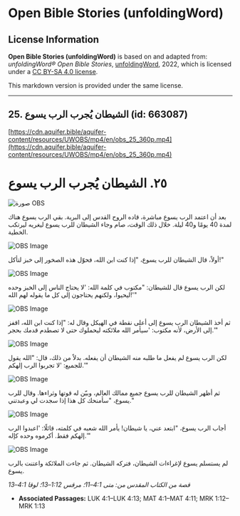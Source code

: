 # Open Bible Stories (unfoldingWord)

## License Information

**Open Bible Stories (unfoldingWord)** is based on and adapted from: _unfoldingWord® Open Bible Stories_, [unfoldingWord](https://unfoldingword.org/utw), 2022, which is licensed under a [CC BY-SA 4.0 license](https://creativecommons.org/licenses/by-sa/4.0/legalcode.en).

This markdown version is provided under the same license.



--------------------------------

## 25. الشيطان يُجرب الرب يسوع (id: 663087)

[https://cdn.aquifer.bible/aquifer-content/resources/UWOBS/mp4/en/obs_25_360p.mp4](https://cdn.aquifer.bible/aquifer-content/resources/UWOBS/mp4/en/obs_25_360p.mp4)

٢٥. الشيطان يُجرب الرب يسوع
===========================

![صورة OBS](https://cdn.aquifer.bible/aquifer-content/resources/UWOBS/jpg/360px/obs-en-25-01.jpg)

بعد أن اعتمد الرب يسوع مباشرة، قاده الروح القدس إلى البرية. بقي الرب يسوع هناك لمدة 40 يومًا و40 ليلة. خلال ذلك الوقت، صام وجاء الشيطان للرب يسوع ليغريه ليرتكب الخطية.

![OBS Image](https://cdn.aquifer.bible/aquifer-content/resources/UWOBS/jpg/360px/obs-en-25-02.jpg)

أولاً، قال الشيطان للرب يسوع، "إذا كنت ابن الله، فحوّل هذه الصخور إلى خبز لتأكل!"

![OBS Image](https://cdn.aquifer.bible/aquifer-content/resources/UWOBS/jpg/360px/obs-en-25-03.jpg)

لكن الرب يسوع قال للشيطان: "مكتوب في كلمة الله: 'لا يحتاج الناس إلى الخبز وحده ليحيوا، ولكنهم يحتاجون إلى كل ما يقوله لهم الله!'"

![OBS Image](https://cdn.aquifer.bible/aquifer-content/resources/UWOBS/jpg/360px/obs-en-25-04.jpg)

ثم أخذ الشيطان الرب يسوع إلى أعلى نقطة في الهيكل وقال له: "إذا كنت ابن الله، اقفز إلى الأرض، لأنه مكتوب: 'سيأمر الله ملائكته ليحملوك حتى لا تصطدم قدمك بحجر.'"

![OBS Image](https://cdn.aquifer.bible/aquifer-content/resources/UWOBS/jpg/360px/obs-en-25-05.jpg)

لكن الرب يسوع لم يفعل ما طلبه منه الشيطان أن يفعله. بدلاً من ذلك، قال: "الله يقول للجميع: 'لا تجربوا الرب إلهكم.'"

![OBS Image](https://cdn.aquifer.bible/aquifer-content/resources/UWOBS/jpg/360px/obs-en-25-06.jpg)

ثم أظهر الشيطان للرب يسوع جميع ممالك العالم، وبيّن له قوتها وثراءها. وقال للرب يسوع، "سأمنحك كل هذا إذا سجدت لي وعبدتني."

![OBS Image](https://cdn.aquifer.bible/aquifer-content/resources/UWOBS/jpg/360px/obs-en-25-07.jpg)

أجاب الرب يسوع، "ابتعد عني، يا شيطان! يأمر الله شعبه في كلمته، قائلًا: 'اعبدوا الرب إلهكم فقط. أكرموه وحده كإله.'"

![OBS Image](https://cdn.aquifer.bible/aquifer-content/resources/UWOBS/jpg/360px/obs-en-25-08.jpg)

لم يستسلم يسوع لإغراءات الشيطان، فتركه الشيطان. ثم جاءت الملائكة واعتنت بالرب يسوع.

*قصة من الكتاب المقدس من: متى 4:1–11؛ مرقس 1:12–13؛ لوقا 4:1–13*

* **Associated Passages:** LUK 4:1–LUK 4:13; MAT 4:1–MAT 4:11; MRK 1:12–MRK 1:13

